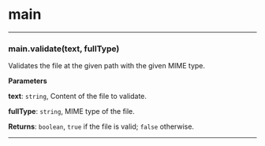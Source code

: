 # main





* * *

### main.validate(text, fullType) 

Validates the file at the given path with the given MIME type.

**Parameters**

**text**: `string`, Content of the file to validate.

**fullType**: `string`, MIME type of the file.

**Returns**: `boolean`, `true` if the file is valid; `false` otherwise.



* * *










